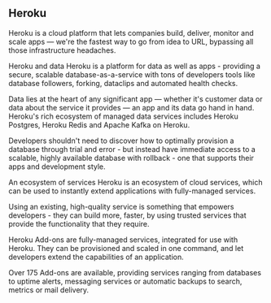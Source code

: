 ## Heroku
Heroku is a cloud platform that lets companies build, deliver, monitor and scale apps — we're the fastest way to go from idea to URL, bypassing all those infrastructure headaches.

Heroku and data
Heroku is a platform for data as well as apps - providing a secure, scalable database-as-a-service with tons of developers tools like database followers, forking, dataclips and automated health checks.

Data lies at the heart of any significant app — whether it's customer data or data about the service it provides — an app and its data go hand in hand. Heroku's rich ecosystem of managed data services includes Heroku Postgres, Heroku Redis and Apache Kafka on Heroku.

Developers shouldn't need to discover how to optimally provision a database through trial and error - but instead have immediate access to a scalable, highly available database with rollback - one that supports their apps and development style.

An ecosystem of services
Heroku is an ecosystem of cloud services, which can be used to instantly extend applications with fully-managed services.

Using an existing, high-quality service is something that empowers developers - they can build more, faster, by using trusted services that provide the functionality that they require.

Heroku Add-ons are fully-managed services, integrated for use with Heroku. They can be provisioned and scaled in one command, and let developers extend the capabilities of an application.

Over 175 Add-ons are available, providing services ranging from databases to uptime alerts, messaging services or automatic backups to search, metrics or mail delivery.
